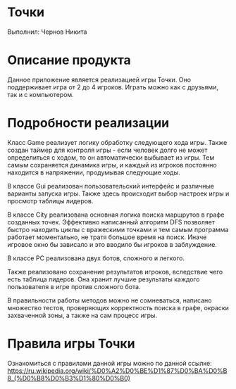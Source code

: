 # Точки
Выполнил: Чернов Никита
# Описание продукта
Данное приложение является реализацией игры Точки. Оно поддерживает игра от 2 до 4 игроков. Играть можно как с друзьями, так и с компьютером.
# Подробности реализации
Класс Game реализует логику обработку следующего хода игры. Также создан таймер для контроля игры - если человек долго не может определиться с ходом, то он автоматически выбывает из игры. Тем самым сохраняется динамика игры, и каждый из игроков постоянно находится в напряжении, продумывая следующие ходы.

В классе Gui реализован пользовательский интерфейс и различные варианты запуска игры. Также здесь происходит выбор настроек игры и просмотр таблицы лидеров.

В классе City реализована основная логика поиска маршрутов в графе созданных точек. Эффективно написанный алгоритм DFS позволяет быстро находить циклы с вражескими точками и тем самым программа работает моментально, не тратя большое время на поиск. Иначе игровое окно бы зависало и это вводило бы игроков в заблуждение.

В классе PC реализована двух ботов, сложного и легкого.

Также реализовано сохранение результатов игроков, вследствие чего есть таблица лидеров. Она хранит лучшие результаты каждого пользователя в игре против сложного бота.

В правильности работы методов можно не сомневаться, написано множество тестов, проверяющих корректность поиска в графе, окраски захваченной зоны, а также на сам процесс игры.
# Правила игры Точки
Ознакомиться с правилами данной игры можно по данной ссылке: https://ru.wikipedia.org/wiki/%D0%A2%D0%BE%D1%87%D0%BA%D0%B8_(%D0%B8%D0%B3%D1%80%D0%B0)